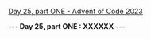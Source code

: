 [Day 25, part ONE - Advent of Code 2023](https://adventofcode.com/2023/day/25)

**--- Day 25, part ONE : XXXXXX ---**

